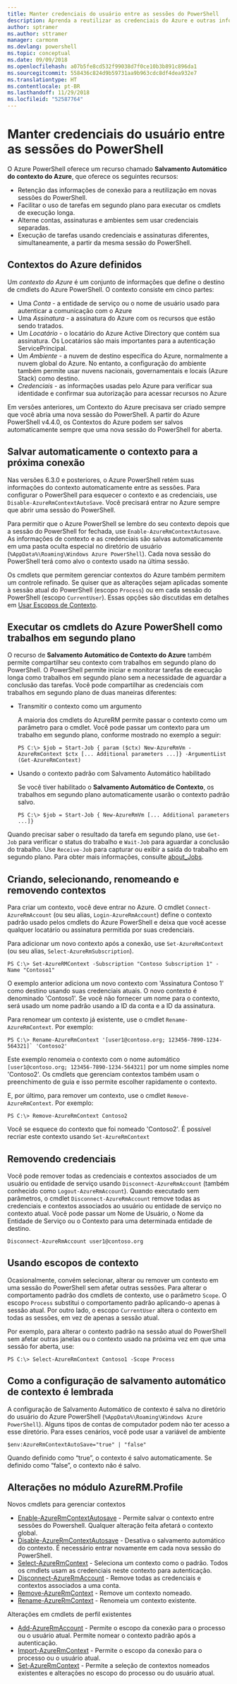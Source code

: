 ```yaml
---
title: Manter credenciais do usuário entre as sessões do PowerShell
description: Aprenda a reutilizar as credenciais do Azure e outras informações em várias sessões do PowerShell.
author: sptramer
ms.author: sttramer
manager: carmonm
ms.devlang: powershell
ms.topic: conceptual
ms.date: 09/09/2018
ms.openlocfilehash: a07b5fe8cd532f99038d7f0ce10b3b891c896da1
ms.sourcegitcommit: 558436c824d9b59731aa9b963cdc8df4dea932e7
ms.translationtype: HT
ms.contentlocale: pt-BR
ms.lasthandoff: 11/29/2018
ms.locfileid: "52587764"
---
```

# <a name="persist-user-credentials-across-powershell-sessions"></a>Manter credenciais do usuário entre as sessões do PowerShell

O Azure PowerShell oferece um recurso chamado **Salvamento Automático do contexto do Azure**, que oferece os seguintes recursos:

- Retenção das informações de conexão para a reutilização em novas sessões do PowerShell.
- Facilitar o uso de tarefas em segundo plano para executar os cmdlets de execução longa.
- Alterne contas, assinaturas e ambientes sem usar credenciais separadas.
- Execução de tarefas usando credenciais e assinaturas diferentes, simultaneamente, a partir da mesma sessão do PowerShell.

## <a name="azure-contexts-defined"></a>Contextos do Azure definidos

Um *contexto do Azure* é um conjunto de informações que define o destino de cmdlets do Azure PowerShell. O contexto consiste em cinco partes:

- Uma *Conta* - a entidade de serviço ou o nome de usuário usado para autenticar a comunicação com o Azure
- Uma *Assinatura* - a assinatura do Azure com os recursos que estão sendo tratados.
- Um *Locatário* - o locatário do Azure Active Directory que contém sua assinatura. Os Locatários são mais importantes para a autenticação ServicePrincipal.
- Um *Ambiente* - a nuvem de destino específica do Azure, normalmente a nuvem global do Azure.
  No entanto, a configuração do ambiente também permite usar nuvens nacionais, governamentais e locais (Azure Stack) como destino.
- *Credenciais* - as informações usadas pelo Azure para verificar sua identidade e confirmar sua autorização para acessar recursos no Azure

Em versões anteriores, um Contexto do Azure precisava ser criado sempre que você abria uma nova sessão do PowerShell. A partir do Azure PowerShell v4.4.0, os Contextos do Azure podem ser salvos automaticamente sempre que uma nova sessão do PowerShell for aberta.

## <a name="automatically-save-the-context-for-the-next-sign-in"></a>Salvar automaticamente o contexto para a próxima conexão

Nas versões 6.3.0 e posteriores, o Azure PowerShell retém suas informações do contexto automaticamente entre as sessões. Para configurar o PowerShell para esquecer o contexto e as credenciais, use `Disable-AzureRmContextAutoSave`. Você precisará entrar no Azure sempre que abrir uma sessão do PowerShell.

Para permitir que o Azure PowerShell se lembre do seu contexto depois que a sessão do PowerShell for fechada, use `Enable-AzureRmContextAutosave`. As informações de contexto e as credenciais são salvas automaticamente em uma pasta oculta especial no diretório de usuário (`%AppData%\Roaming\Windows Azure PowerShell`).
Cada nova sessão do PowerShell terá como alvo o contexto usado na última sessão.

Os cmdlets que permitem gerenciar contextos do Azure também permitem um controle refinado. Se quiser que as alterações sejam aplicadas somente à sessão atual do PowerShell (escopo `Process`) ou em cada sessão do PowerShell (escopo `CurrentUser`). Essas opções são discutidas em detalhes em [Usar Escopos de Contexto](#Using-Context-Scopes).

## <a name="running-azure-powershell-cmdlets-as-background-jobs"></a>Executar os cmdlets do Azure PowerShell como trabalhos em segundo plano

O recurso de **Salvamento Automático de Contexto do Azure** também permite compartilhar seu contexto com trabalhos em segundo plano do PowerShell. O PowerShell permite iniciar e monitorar tarefas de execução longa como trabalhos em segundo plano sem a necessidade de aguardar a conclusão das tarefas. Você pode compartilhar as credenciais com trabalhos em segundo plano de duas maneiras diferentes:

- Transmitir o contexto como um argumento

  A maioria dos cmdlets do AzureRM permite passar o contexto como um parâmetro para o cmdlet. Você pode passar um contexto para um trabalho em segundo plano, conforme mostrado no exemplo a seguir:

  ```powershell-interactive
  PS C:\> $job = Start-Job { param ($ctx) New-AzureRmVm -AzureRmContext $ctx [... Additional parameters ...]} -ArgumentList (Get-AzureRmContext)
  ```

- Usando o contexto padrão com Salvamento Automático habilitado

  Se você tiver habilitado o **Salvamento Automático de Contexto**, os trabalhos em segundo plano automaticamente usarão o contexto padrão salvo.

  ```powershell-interactive
  PS C:\> $job = Start-Job { New-AzureRmVm [... Additional parameters ...]}
  ```

Quando precisar saber o resultado da tarefa em segundo plano, use `Get-Job` para verificar o status do trabalho e `Wait-Job` para aguardar a conclusão do trabalho. Use `Receive-Job` para capturar ou exibir a saída do trabalho em segundo plano. Para obter mais informações, consulte [about_Jobs](/powershell/module/microsoft.powershell.core/about/about_jobs).

## <a name="creating-selecting-renaming-and-removing-contexts"></a>Criando, selecionando, renomeando e removendo contextos

Para criar um contexto, você deve entrar no Azure. O cmdlet `Connect-AzureRmAccount` (ou seu alias, `Login-AzureRmAccount`) define o contexto padrão usado pelos cmdlets do Azure PowerShell e deixa que você acesse qualquer locatário ou assinatura permitida por suas credenciais.

Para adicionar um novo contexto após a conexão, use `Set-AzureRmContext` (ou seu alias, `Select-AzureRmSubscription`).

```azurepowershell-interactive
PS C:\> Set-AzureRMContext -Subscription "Contoso Subscription 1" -Name "Contoso1"
```

O exemplo anterior adiciona um novo contexto com 'Assinatura Contoso 1' como destino usando suas credenciais atuais. O novo contexto é denominado 'Contoso1'. Se você não fornecer um nome para o contexto, será usado um nome padrão usando a ID da conta e a ID da assinatura.

Para renomear um contexto já existente, use o cmdlet `Rename-AzureRmContext`. Por exemplo: 

```azurepowershell-interactive
PS C:\> Rename-AzureRmContext '[user1@contoso.org; 123456-7890-1234-564321]` 'Contoso2'
```

Este exemplo renomeia o contexto com o nome automático `[user1@contoso.org; 123456-7890-1234-564321]` por um nome simples nome 'Contoso2'. Os cmdlets que gerenciam contextos também usam o preenchimento de guia e isso permite escolher rapidamente o contexto.

E, por último, para remover um contexto, use o cmdlet `Remove-AzureRmContext`.  Por exemplo: 

```azurepowershell-interactive
PS C:\> Remove-AzureRmContext Contoso2
```

Você se esquece do contexto que foi nomeado 'Contoso2'. É possível recriar este contexto usando `Set-AzureRmContext`

## <a name="removing-credentials"></a>Removendo credenciais

Você pode remover todas as credenciais e contextos associados de um usuário ou entidade de serviço usando `Disconnect-AzureRmAccount` (também conhecido como `Logout-AzureRmAccount`). Quando executado sem parâmetros, o cmdlet `Disconnect-AzureRmAccount` remove todas as credenciais e contextos associados ao usuário ou entidade de serviço no contexto atual. Você pode passar um Nome de Usuário, o Nome da Entidade de Serviço ou o Contexto para uma determinada entidade de destino.

```azurepowershell-interactive
Disconnect-AzureRmAccount user1@contoso.org
```

## <a name="using-context-scopes"></a>Usando escopos de contexto

Ocasionalmente, convém selecionar, alterar ou remover um contexto em uma sessão do PowerShell sem afetar outras sessões. Para alterar o comportamento padrão dos cmdlets de contexto, use o parâmetro `Scope`. O escopo `Process` substitui o comportamento padrão aplicando-o apenas à sessão atual. Por outro lado, o escopo `CurrentUser` altera o contexto em todas as sessões, em vez de apenas a sessão atual.

Por exemplo, para alterar o contexto padrão na sessão atual do PowerShell sem afetar outras janelas ou o contexto usado na próxima vez em que uma sessão for aberta, use:

```azurepowershell-interactive
PS C:\> Select-AzureRmContext Contoso1 -Scope Process
```

## <a name="how-the-context-autosave-setting-is-remembered"></a>Como a configuração de salvamento automático de contexto é lembrada

A configuração de Salvamento Automático de contexto é salva no diretório do usuário do Azure PowerShell (`%AppData%\Roaming\Windows Azure PowerShell`). Alguns tipos de contas de computador podem não ter acesso a esse diretório. Para esses cenários, você pode usar a variável de ambiente

```azurepowershell-interactive
$env:AzureRmContextAutoSave="true" | "false"
```

Quando definido como “true”, o contexto é salvo automaticamente. Se definido como “false”, o contexto não é salvo.

## <a name="changes-to-the-azurermprofile-module"></a>Alterações no módulo AzureRM.Profile

Novos cmdlets para gerenciar contextos

- [Enable-AzureRmContextAutosave][enable] - Permite salvar o contexto entre sessões do Powershell.
  Qualquer alteração feita afetará o contexto global.
- [Disable-AzureRmContextAutosave][disable] - Desativa o salvamento automático do contexto. É necessário entrar novamente em cada nova sessão do PowerShell.
- [Select-AzureRmContext][select] - Seleciona um contexto como o padrão. Todos os cmdlets usam as credenciais neste contexto para autenticação.
- [Disconnect-AzureRmAccount][remove-cred] - Remove todas as credenciais e contextos associados a uma conta.
- [Remove-AzureRmContext][remove-context] - Remove um contexto nomeado.
- [Rename-AzureRmContext][rename] - Renomeia um contexto existente.

Alterações em cmdlets de perfil existentes

- [Add-AzureRmAccount][login] - Permite o escopo da conexão para o processo ou o usuário atual.
  Permite nomear o contexto padrão após a autenticação.
- [Import-AzureRmContext][import] - Permite o escopo da conexão para o processo ou o usuário atual.
- [Set-AzureRmContext][set-context] - Permite a seleção de contextos nomeados existentes e alterações no escopo do processo ou do usuário atual.

<!-- Hyperlinks -->
[enable]: /powershell/module/azurerm.profile/Enable-AzureRmContextAutosave
[disable]: /powershell/module/azurerm.profile/Disable-AzureRmContextAutosave
[select]: /powershell/module/azurerm.profile/Select-AzureRmContext
[remove-cred]: /powershell/module/azurerm.profile/Disconnect-AzureRmAccount
[remove-context]: /powershell/module/azurerm.profile/Remove-AzureRmContext
[rename]: /powershell/module/azurerm.profile/Rename-AzureRmContext

<!-- Updated cmdlets -->
[login]: /powershell/module/azurerm.profile/Connect-AzureRmAccount
[import]:  /powershell/module/azurerm.profile/Import-AzureRmContext
[set-context]: /powershell/module/azurerm.profile/Set-AzureRmContext

